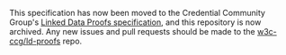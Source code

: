 This specification has now been moved to the Credential Community Group's
[Linked Data Proofs specification](https://w3c-ccg.github.io/ld-proofs/), and this repository
is now archived. Any new issues and pull requests should be made to the
[w3c-ccg/ld-proofs](https://github.com/w3c-ccg/ld-proofs) repo.
